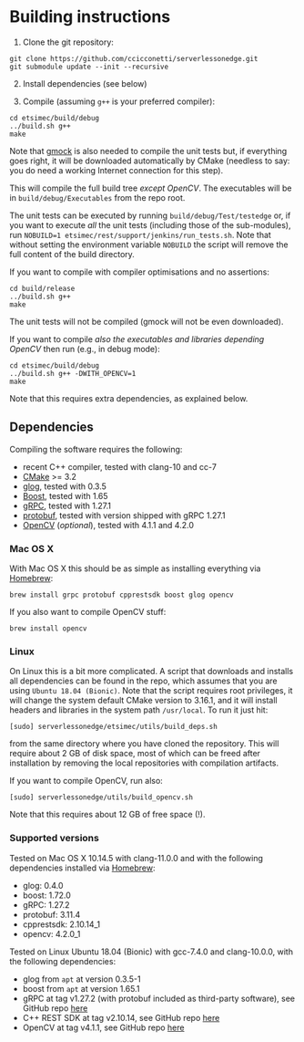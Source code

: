 # Building instructions

1. Clone the git repository:

```
git clone https://github.com/ccicconetti/serverlessonedge.git
git submodule update --init --recursive
```

2. Install dependencies (see below)

3. Compile (assuming `g++` is your preferred compiler):

```
cd etsimec/build/debug
../build.sh g++
make
```

Note that [gmock](https://github.com/google/googlemock) is also needed to compile the unit tests but, if everything goes right, it will be downloaded automatically by CMake (needless to say: you do need a working Internet connection for this step).

This will compile the full build tree *except OpenCV*. The executables will be in `build/debug/Executables` from the repo root.

The unit tests can be executed by running `build/debug/Test/testedge` or, if you want to execute _all_ the unit tests (including those of the sub-modules), run `NOBUILD=1 etsimec/rest/support/jenkins/run_tests.sh`. Note that without setting the environment variable `NOBUILD` the script will remove the full content of the build directory.

If you want to compile with compiler optimisations and no assertions:

```
cd build/release
../build.sh g++
make
```

The unit tests will not be compiled (gmock will not be even downloaded).

If you want to compile *also the executables and libraries depending OpenCV* then run (e.g., in debug mode):

```
cd etsimec/build/debug
../build.sh g++ -DWITH_OPENCV=1
make
```

Note that this requires extra dependencies, as explained below.

## Dependencies

Compiling the software requires the following:

- recent C++ compiler, tested with clang-10 and cc-7
- [CMake](https://cmake.org/) >= 3.2
- [glog](https://github.com/google/glog), tested with 0.3.5
- [Boost](https://www.boost.org/), tested with 1.65
- [gRPC](https://grpc.io/), tested with 1.27.1
- [protobuf](https://developers.google.com/protocol-buffers/), tested with version shipped with gRPC 1.27.1
- [OpenCV](https://opencv.org/) (_optional_), tested with 4.1.1 and 4.2.0

### Mac OS X

With Mac OS X this should be as simple as installing everything via [Homebrew](https://brew.sh/):

```
brew install grpc protobuf cpprestsdk boost glog opencv
```

If you also want to compile OpenCV stuff:

```
brew install opencv
```

### Linux

On Linux this is a bit more complicated. A script that downloads and installs all dependencies can be found in the repo, which assumes that you are using `Ubuntu 18.04 (Bionic)`. Note that the script requires root privileges, it will change the system default CMake version to 3.16.1, and it will install headers and libraries in the system path `/usr/local`. To run it just hit:

```
[sudo] serverlessonedge/etsimec/utils/build_deps.sh
```

from the same directory where you have cloned the repository. This will require about 2 GB of disk space, most of which can be freed after installation by removing the local repositories with compilation artifacts.

If you want to compile OpenCV, run also:

```
[sudo] serverlessonedge/utils/build_opencv.sh
```

Note that this requires about 12 GB of free space (!).

### Supported versions

Tested on Mac OS X 10.14.5  with clang-11.0.0 and with the following dependencies installed via [Homebrew](https://brew.sh/):

- glog: 0.4.0
- boost: 1.72.0
- gRPC: 1.27.2
- protobuf: 3.11.4
- cpprestsdk: 2.10.14_1
- opencv: 4.2.0_1

Tested on Linux Ubuntu 18.04 (Bionic)  with gcc-7.4.0 and clang-10.0.0, with the following dependencies:

- glog from `apt` at version 0.3.5-1
- boost from `apt` at version 1.65.1
- gRPC at tag v1.27.2 (with protobuf included as third-party software), see GitHub repo [here](https://github.com/grpc/grpc)
- C++ REST SDK at tag v2.10.14, see GitHub repo [here](https://github.com/microsoft/cpprestsdk)
- OpenCV at tag v4.1.1, see GitHub repo [here](https://github.com/opencv/opencv)
